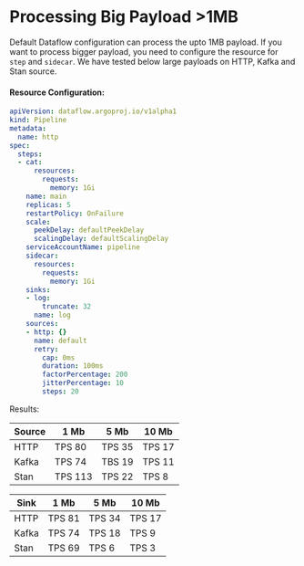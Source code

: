 # Processing Big Payload >1MB
Default Dataflow configuration can process the upto 1MB payload. If you want to process bigger payload,
you need to configure the resource for `step` and `sidecar`. We have tested below large payloads on HTTP, Kafka and Stan source.

#### Resource Configuration:
```yaml
apiVersion: dataflow.argoproj.io/v1alpha1
kind: Pipeline
metadata:
  name: http
spec: 
  steps:
  - cat:
      resources:
        requests:
          memory: 1Gi
    name: main
    replicas: 5
    restartPolicy: OnFailure
    scale:
      peekDelay: defaultPeekDelay
      scalingDelay: defaultScalingDelay
    serviceAccountName: pipeline
    sidecar:
      resources:
        requests:
          memory: 1Gi
    sinks:
    - log:
        truncate: 32
      name: log
    sources:
    - http: {}
      name: default
      retry:
        cap: 0ms
        duration: 100ms
        factorPercentage: 200
        jitterPercentage: 10
        steps: 20
```



Results:
   
| Source | 1 Mb|5 Mb|10 Mb|
|---|---|---|---|
| HTTP |TPS 80 |TPS 35| TPS 17|
| Kafka | TPS 74|TBS 19|TPS 11|
|Stan|TPS 113|TPS 22|TPS 8|

| Sink | 1 Mb|5 Mb|10 Mb|
|---|---|---|---|
| HTTP |TPS 81 |TPS 34|TPS 17|
| Kafka | TPS 74|TPS 18|TPS 9|
|Stan| TPS 69| TPS 6|TPS 3|    
